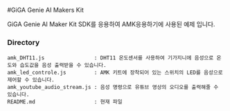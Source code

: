 #GiGA Genie AI Makers Kit
 
 
GiGA Genie AI Maker Kit SDK를 응용하여
AMK응용하기에 사용된 예제 입니다.


### Directory

    amk_DHT11.js                : DHT11 온도센서를 사용하여 기가지니에 음성으로 온도와 습도값을 음성 출력받을 수 있습니다.
    amk_led_controle.js         : AMK 키트에 장착되어 있는 스위치의 LED를 음성으로 제어할 수 있습니다.
    amk_youtube_audio_stream.js : 음성 명령으로 유튜브 영상의 오디오를 출력해줄 수 있습니다.
    README.md                   : 현재 파일

